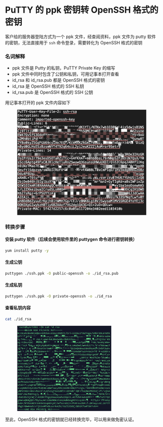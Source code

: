 # PuTTY 的 ppk 密钥转 OpenSSH 格式的密钥

客户给的服务器登陆方式为一个 ppk 文件，经查阅资料，ppk 文件为 putty 软件的密钥，无法直接用于 `ssh` 命令登录，需要转化为 OpenSSH 格式的密钥

### 名词解释

* ppk 文件是 Putty 的私钥，PuTTY Private Key 的缩写
* ppk 文件中同时包含了公钥和私钥，可用记事本打开查看
* id\_rsa 和 id\_rsa.pub 都是 OpenSSH 格式的密钥
* id\_rsa 是 OpenSSH 格式的 SSH 私钥
* id\_rsa.pub 是 OpenSSH 格式的 SSH 公钥

用记事本打开的 ppk 文件内容如下

<figure><img src="../../.gitbook/assets/image (18).png" alt=""><figcaption></figcaption></figure>



### 转换步骤

#### 安装 putty 软件（后续会使用软件里的 puttygen 命令进行密钥转换）

```bash
yum install putty -y
```

#### 生成公钥

```bash
puttygen ./ssh.ppk -O public-openssh -o ./id_rsa.pub
```

#### 生成私钥

```bash
puttygen ./ssh.ppk -O private-openssh -o ./id_rsa
```

#### 查看私钥内容

```bash
cat ./id_rsa
```

<figure><img src="../../.gitbook/assets/image (19).png" alt=""><figcaption></figcaption></figure>

至此，OpenSSH 格式的密钥就已经转换完毕，可以用来做免密认证。
